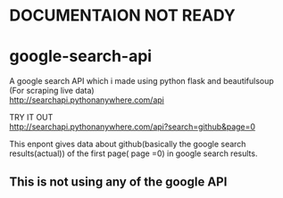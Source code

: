 # DOCUMENTAION NOT READY
# google-search-api <br>
A google search API which i made using python flask and beautifulsoup (For scraping live data) <br>
http://searchapi.pythonanywhere.com/api


TRY IT OUT <br>
http://searchapi.pythonanywhere.com/api?search=github&page=0

This enpont gives data about github(basically the google search results(actual)) of the first page( page =0) in google search results.<br>

## This is not using any of the google API
